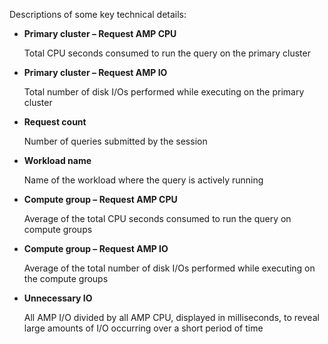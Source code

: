 
Descriptions of some key technical details:

-   **Primary cluster – Request AMP CPU**

    Total CPU seconds consumed to run the query on the primary cluster

-   **Primary cluster – Request AMP IO**

    Total number of disk I/Os performed while executing on the primary cluster

-   **Request count**

    Number of queries submitted by the session

-   **Workload name**

    Name of the workload where the query is actively running

-   **Compute group – Request AMP CPU**

    Average of the total CPU seconds consumed to run the query on compute groups

-   **Compute group – Request AMP IO**

    Average of the total number of disk I/Os performed while executing on the compute groups

-   **Unnecessary IO**

    All AMP I/O divided by all AMP CPU, displayed in milliseconds, to reveal large amounts of I/O occurring over a short period of time


